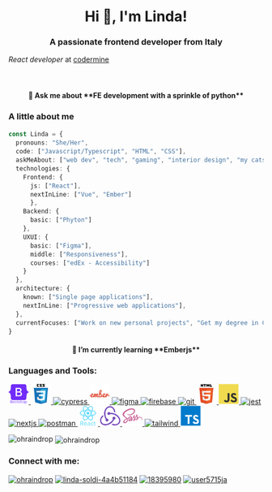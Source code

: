 <h1 align="center">Hi 👋, I'm Linda!</h1>
<h3 align="center">A passionate frontend developer from Italy</h3>
<i>React developer</i> at <a href="https://github.com/codermine">codermine</a>
<br/>
<br/>
<br/>
<h4 align="center">💬 Ask me about **FE development with a sprinkle of python**</h4>

### A little about me
```typescript
const Linda = {
  pronouns: "She/Her",
  code: ["Javascript/Typescript", "HTML", "CSS"],
  askMeAbout: ["web dev", "tech", "gaming", "interior design", "my cats", "skincare!!"],
  technologies: {
    Frontend: {
      js: ["React"],
      nextInLine: ["Vue", "Ember"]
      },
    Backend: {
      basic: ["Phyton"]
    },
    UXUI: {
      basic: ["Figma"],
      middle: ["Responsiveness"],
      courses: ["edEx - Accessibility"]
    }
  },
  architecture: {
    known: ["Single page applications"],
    nextInLine: ["Progressive web applications"],
  },
  currentFocuses: ["Work on new personal projects", "Get my degree in CS"]
}
```
<h4 align="center"> 🌱 I’m currently learning **Emberjs** </h4>

<h3 align="left">Languages and Tools:</h3>
<p align="left"> 
  <a href="https://getbootstrap.com" target="_blank" rel="noreferrer"> <img src="https://raw.githubusercontent.com/devicons/devicon/master/icons/bootstrap/bootstrap-plain-wordmark.svg" alt="bootstrap" width="40" height="40"/> </a> 
  <a href="https://www.w3schools.com/css/" target="_blank" rel="noreferrer"> <img src="https://raw.githubusercontent.com/devicons/devicon/master/icons/css3/css3-original-wordmark.svg" alt="css3" width="40" height="40"/> </a> 
  <a href="https://www.cypress.io" target="_blank" rel="noreferrer"> <img src="https://raw.githubusercontent.com/simple-icons/simple-icons/6e46ec1fc23b60c8fd0d2f2ff46db82e16dbd75f/icons/cypress.svg" alt="cypress" width="40" height="40"/> </a> 
  <a href="https://emberjs.com/" target="_blank" rel="noreferrer"> <img src="https://raw.githubusercontent.com/devicons/devicon/master/icons/ember/ember-original-wordmark.svg" alt="ember" width="40" height="40"/> </a>
  <a href="https://www.figma.com/" target="_blank" rel="noreferrer"> <img src="https://www.vectorlogo.zone/logos/figma/figma-icon.svg" alt="figma" width="40" height="40"/> </a> 
  <a href="https://firebase.google.com/" target="_blank" rel="noreferrer"> <img src="https://www.vectorlogo.zone/logos/firebase/firebase-icon.svg" alt="firebase" width="40" height="40"/> </a> 
  <a href="https://git-scm.com/" target="_blank" rel="noreferrer"> <img src="https://www.vectorlogo.zone/logos/git-scm/git-scm-icon.svg" alt="git" width="40" height="40"/> </a> 
  <a href="https://www.w3.org/html/" target="_blank" rel="noreferrer"> <img src="https://raw.githubusercontent.com/devicons/devicon/master/icons/html5/html5-original-wordmark.svg" alt="html5" width="40" height="40"/> </a> 
  <a href="https://developer.mozilla.org/en-US/docs/Web/JavaScript" target="_blank" rel="noreferrer"> <img src="https://raw.githubusercontent.com/devicons/devicon/master/icons/javascript/javascript-original.svg" alt="javascript" width="40" height="40"/> </a> 
  <a href="https://jestjs.io" target="_blank" rel="noreferrer"> <img src="https://www.vectorlogo.zone/logos/jestjsio/jestjsio-icon.svg" alt="jest" width="40" height="40"/> </a> 
  <a href="https://nextjs.org/" target="_blank" rel="noreferrer"> <img src="https://cdn.worldvectorlogo.com/logos/nextjs-2.svg" alt="nextjs" width="40" height="40"/> </a> 
  <a href="https://postman.com" target="_blank" rel="noreferrer"> <img src="https://www.vectorlogo.zone/logos/getpostman/getpostman-icon.svg" alt="postman" width="40" height="40"/> </a> 
  <a href="https://reactjs.org/" target="_blank" rel="noreferrer"> <img src="https://raw.githubusercontent.com/devicons/devicon/master/icons/react/react-original-wordmark.svg" alt="react" width="40" height="40"/> </a> 
  <a href="https://redux.js.org" target="_blank" rel="noreferrer"> <img src="https://raw.githubusercontent.com/devicons/devicon/master/icons/redux/redux-original.svg" alt="redux" width="40" height="40"/> </a> 
  <a href="https://sass-lang.com" target="_blank" rel="noreferrer"> <img src="https://raw.githubusercontent.com/devicons/devicon/master/icons/sass/sass-original.svg" alt="sass" width="40" height="40"/> </a> 
  <a href="https://tailwindcss.com/" target="_blank" rel="noreferrer"> <img src="https://www.vectorlogo.zone/logos/tailwindcss/tailwindcss-icon.svg" alt="tailwind" width="40" height="40"/> </a> 
  <a href="https://www.typescriptlang.org/" target="_blank" rel="noreferrer"> <img src="https://raw.githubusercontent.com/devicons/devicon/master/icons/typescript/typescript-original.svg" alt="typescript" width="40" height="40"/> </a> 
</p>

<p>
  <img align="left" src="https://github-readme-stats.vercel.app/api/top-langs?username=ohraindrop&show_icons=true&locale=en&layout=compact" alt="ohraindrop" />
</p>
<p>&nbsp;<img align="center" src="https://github-readme-stats.vercel.app/api?username=ohraindrop&show_icons=true&locale=en" alt="ohraindrop" /></p>

<h3 align="left">Connect with me:</h3>
<p align="left">
<a href="https://codepen.io/ohraindrop" target="blank"><img align="center" src="https://raw.githubusercontent.com/rahuldkjain/github-profile-readme-generator/master/src/images/icons/Social/codepen.svg" alt="ohraindrop" height="30" width="40" /></a>
<a href="https://linkedin.com/in/linda-soldi-4a4b51184" target="blank"><img align="center" src="https://raw.githubusercontent.com/rahuldkjain/github-profile-readme-generator/master/src/images/icons/Social/linked-in-alt.svg" alt="linda-soldi-4a4b51184" height="30" width="40" /></a>
<a href="https://stackoverflow.com/users/18395980" target="blank"><img align="center" src="https://raw.githubusercontent.com/rahuldkjain/github-profile-readme-generator/master/src/images/icons/Social/stack-overflow.svg" alt="18395980" height="30" width="40" /></a>
<a href="https://www.leetcode.com/user5715ja" target="blank"><img align="center" src="https://raw.githubusercontent.com/rahuldkjain/github-profile-readme-generator/master/src/images/icons/Social/leet-code.svg" alt="user5715ja" height="30" width="40" /></a>
</p>


<!--
**ohRaindrop/ohRaindrop** is a ✨ _special_ ✨ repository because its `README.md` (this file) appears on your GitHub profile.
-->
